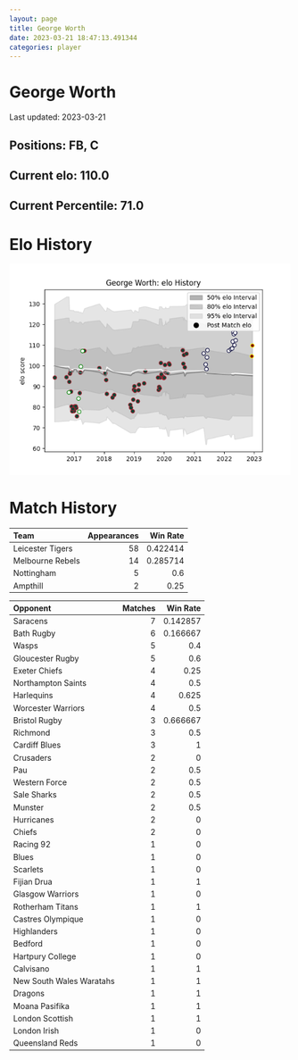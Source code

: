 ```yaml
---  
layout: page  
title: George Worth  
date: 2023-03-21 18:47:13.491344  
categories: player  
---
```

# George Worth


Last updated: 2023-03-21
## Positions: FB, C

## Current elo: 110.0

## Current Percentile: 71.0

# Elo History


![elo history](history_GeorgeWorth.png)
# Match History


| Team             |   Appearances |   Win Rate |
|:-----------------|--------------:|-----------:|
| Leicester Tigers |            58 |   0.422414 |
| Melbourne Rebels |            14 |   0.285714 |
| Nottingham       |             5 |   0.6      |
| Ampthill         |             2 |   0.25     |

| Opponent                 |   Matches |   Win Rate |
|:-------------------------|----------:|-----------:|
| Saracens                 |         7 |   0.142857 |
| Bath Rugby               |         6 |   0.166667 |
| Wasps                    |         5 |   0.4      |
| Gloucester Rugby         |         5 |   0.6      |
| Exeter Chiefs            |         4 |   0.25     |
| Northampton Saints       |         4 |   0.5      |
| Harlequins               |         4 |   0.625    |
| Worcester Warriors       |         4 |   0.5      |
| Bristol Rugby            |         3 |   0.666667 |
| Richmond                 |         3 |   0.5      |
| Cardiff Blues            |         3 |   1        |
| Crusaders                |         2 |   0        |
| Pau                      |         2 |   0.5      |
| Western Force            |         2 |   0.5      |
| Sale Sharks              |         2 |   0.5      |
| Munster                  |         2 |   0.5      |
| Hurricanes               |         2 |   0        |
| Chiefs                   |         2 |   0        |
| Racing 92                |         1 |   0        |
| Blues                    |         1 |   0        |
| Scarlets                 |         1 |   0        |
| Fijian Drua              |         1 |   1        |
| Glasgow Warriors         |         1 |   0        |
| Rotherham Titans         |         1 |   1        |
| Castres Olympique        |         1 |   0        |
| Highlanders              |         1 |   0        |
| Bedford                  |         1 |   0        |
| Hartpury College         |         1 |   0        |
| Calvisano                |         1 |   1        |
| New South Wales Waratahs |         1 |   1        |
| Dragons                  |         1 |   1        |
| Moana Pasifika           |         1 |   1        |
| London Scottish          |         1 |   1        |
| London Irish             |         1 |   0        |
| Queensland Reds          |         1 |   0        |